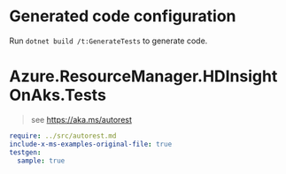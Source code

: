 # Generated code configuration

Run `dotnet build /t:GenerateTests` to generate code.

# Azure.ResourceManager.HDInsightOnAks.Tests

> see https://aka.ms/autorest
``` yaml
require: ../src/autorest.md
include-x-ms-examples-original-file: true
testgen:
  sample: true
```